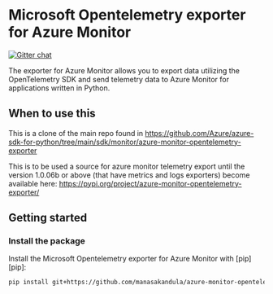 # Microsoft Opentelemetry exporter for Azure Monitor

[![Gitter chat](https://img.shields.io/gitter/room/Microsoft/azure-monitor-python)](https://gitter.im/Azure/azure-sdk-for-python)

The exporter for Azure Monitor allows you to export data utilizing the OpenTelemetry SDK and send telemetry data to Azure Monitor for applications written in Python.

## When to use this
This is a clone of the main repo found in https://github.com/Azure/azure-sdk-for-python/tree/main/sdk/monitor/azure-monitor-opentelemetry-exporter

This is to be used a source for azure monitor telemetry export until the version 1.0.06b or above (that have metrics and logs exporters) become available here: https://pypi.org/project/azure-monitor-opentelemetry-exporter/

## Getting started

### Install the package

Install the Microsoft Opentelemetry exporter for Azure Monitor with [pip][pip]:

```Bash
pip install git+https://github.com/manasakandula/azure-monitor-opentelemetry-exporter.git
```
